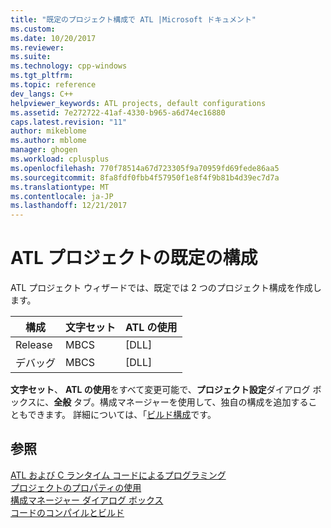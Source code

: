 ```yaml
---
title: "既定のプロジェクト構成で ATL |Microsoft ドキュメント"
ms.custom: 
ms.date: 10/20/2017
ms.reviewer: 
ms.suite: 
ms.technology: cpp-windows
ms.tgt_pltfrm: 
ms.topic: reference
dev_langs: C++
helpviewer_keywords: ATL projects, default configurations
ms.assetid: 7e272722-41af-4330-b965-a6d74ec16880
caps.latest.revision: "11"
author: mikeblome
ms.author: mblome
manager: ghogen
ms.workload: cplusplus
ms.openlocfilehash: 770f78514a67d723305f9a70959fd69fede86aa5
ms.sourcegitcommit: 8fa8fdf0fbb4f57950f1e8f4f9b81b4d39ec7d7a
ms.translationtype: MT
ms.contentlocale: ja-JP
ms.lasthandoff: 12/21/2017
---
```

# <a name="default-atl-project-configurations"></a>ATL プロジェクトの既定の構成
ATL プロジェクト ウィザードでは、既定では 2 つのプロジェクト構成を作成します。  
  
|構成|文字セット|ATL の使用|  
|-------------------|-------------------|----------------|  
|Release|MBCS|[DLL]|  
|デバッグ|MBCS|[DLL]|  
  
 **文字セット**、 **ATL の使用**をすべて変更可能で、**プロジェクト設定**ダイアログ ボックスに、**全般** タブ。構成マネージャーを使用して、独自の構成を追加することもできます。 詳細については、「[ビルド構成](/visualstudio/ide/understanding-build-configurations)です。  
  

## <a name="see-also"></a>参照  
 [ATL および C ランタイム コードによるプログラミング](../../atl/programming-with-atl-and-c-run-time-code.md)   
 [プロジェクトのプロパティの使用](../../ide/working-with-project-properties.md)   
 [構成マネージャー ダイアログ ボックス](http://msdn.microsoft.com/en-us/fa182dca-282e-4ae5-bf37-e155344ca18b)   
 [コードのコンパイルとビルド](/visualstudio/ide/compiling-and-building-in-visual-studio)

